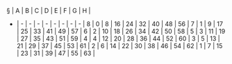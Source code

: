 § | A | B | C | D | E | F | G | H |
- | - | - | - | - | - | - | - | - |
8 | 0 | 8 | 16 | 24 | 32 | 40 | 48 | 56 |
7 | 1 | 9 | 17 | 25 | 33 | 41 | 49 | 57 |
6 | 2 | 10 | 18 | 26 | 34 | 42 | 50 | 58 |
5 | 3 | 11 | 19 | 27 | 35 | 43 | 51 | 59 |
4 | 4 | 12 | 20 | 28 | 36 | 44 | 52 | 60 |
3 | 5 | 13 | 21 | 29 | 37 | 45 | 53 | 61 |
2 | 6 | 14 | 22 | 30 | 38 | 46 | 54 | 62 |
1 | 7 | 15 | 23 | 31 | 39 | 47 | 55 | 63 |
